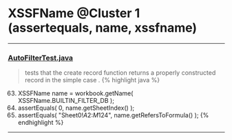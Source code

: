 # XSSFName @Cluster 1 (assertequals, name, xssfname)

***

### [AutoFilterTest.java](https://searchcode.com/codesearch/view/122565098/)
> tests that the create record function returns a properly constructed record in the simple case . 
{% highlight java %}
63. XSSFName name = workbook.getName( XSSFName.BUILTIN_FILTER_DB );
64. assertEquals( 0, name.getSheetIndex() );
65. assertEquals( "Sheet0!$A$2:$M$124", name.getRefersToFormula() );
{% endhighlight %}

***

